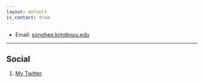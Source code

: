 ```yaml
---
layout: default
is_contact: true
---
```


* Email: [songhee.kim@nyu.edu](mailto:songhee.kim@nyu.edu)

---

## Social

1. [My Twitter](#https://twitter.com/songhee_kim_)

